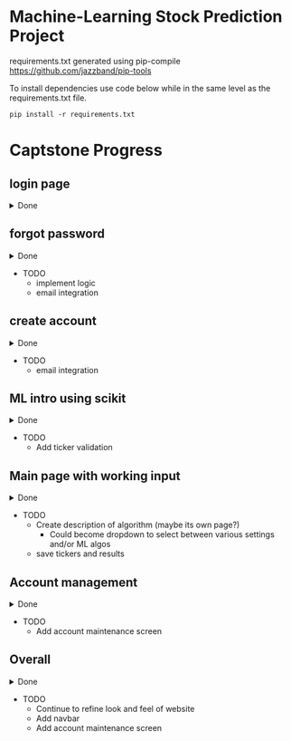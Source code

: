# Machine-Learning Stock Prediction Project

requirements.txt generated using pip-compile https://github.com/jazzband/pip-tools

To install dependencies use code below while in the same level as the requirements.txt file.
```
pip install -r requirements.txt
```

# Captstone Progress
## login page
<details>
<summary>Done</summary>

- UI updated
- Integrated with db
</details>    

## forgot password
<details>
<summary>Done</summary>

- UI implemented
</details>

- TODO    
    - implement logic
    - email integration

## create account 
<details>
<summary>Done</summary>

- UI implemented
- Integrated with db
</details>

- TODO  
    - email integration

## ML intro using scikit 
<details>
<summary>Done</summary>

- works with correctly input tickers
- Implement behind seperate API
- Fine tune for better results
</details>

- TODO    
    - Add ticker validation

## Main page with working input
<details>
<summary>Done</summary>

- UI implemented
- Input form runs ML    
- protect from non logged in users
</details>

- TODO
    - Create description of algorithm (maybe its own page?)
        - Could become dropdown to select between various settings and/or ML algos
    - save tickers and results
    
## Account management
<details>
<summary>Done</summary>


</details>

- TODO
    - Add account maintenance screen
    
## Overall
<details>
<summary>Done</summary>


</details>

- TODO
    - Continue to refine look and feel of website
    - Add navbar
    - Add account maintenance screen
